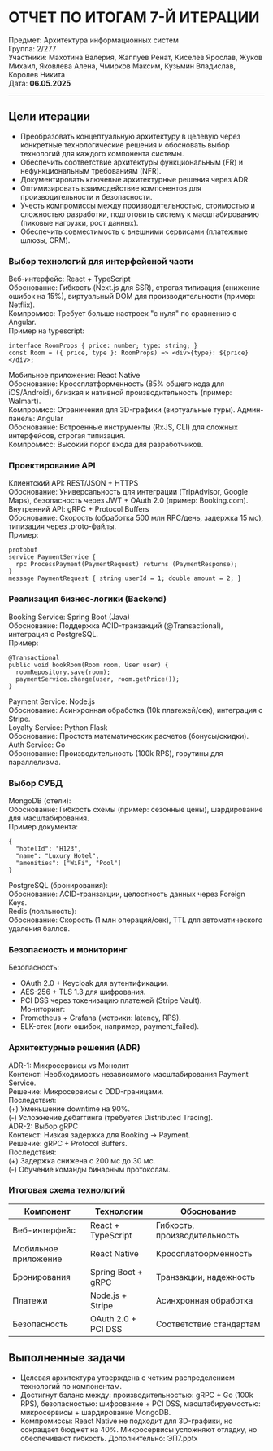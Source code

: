 # ОТЧЕТ ПО ИТОГАМ 7-Й ИТЕРАЦИИ
Предмет: Архитектура информационных систем  
Группа: 2/277  
Участники: Махотина Валерия, Жаппуев Ренат, Киселев Ярослав, Жуков Михаил, Яковлева Алена, Чмирков Максим, Кузьмин Владислав, Королев Никита  
Дата: **06.05.2025**
_________________________
## Цели итерации
- Преобразовать концептуальную архитектуру в целевую через конкретные технологические решения и обосновать выбор технологий для каждого компонента системы.
- Обеспечить соответствие архитектуры функциональным (FR) и нефункциональным требованиям (NFR).
- Документировать ключевые архитектурные решения через ADR.
- Оптимизировать взаимодействие компонентов для производительности и безопасности.
- Учесть компромиссы между производительностью, стоимостью и сложностью разработки, подготовить систему к масштабированию (пиковые нагрузки, рост данных).
- Обеспечить совместимость с внешними сервисами (платежные шлюзы, CRM).

### Выбор технологий для интерфейсной части
Веб-интерфейс: React + TypeScript  
Обоснование: Гибкость (Next.js для SSR), строгая типизация (снижение ошибок на 15%), виртуальный DOM для производительности (пример: Netflix).  
Компромисс: Требует больше настроек "с нуля" по сравнению с Angular.  
Пример на typescript:  
```
interface RoomProps { price: number; type: string; }
const Room = ({ price, type }: RoomProps) => <div>{type}: ${price}</div>;
```
Мобильное приложение: React Native  
Обоснование: Кроссплатформенность (85% общего кода для iOS/Android), близкая к нативной производительность (пример: Walmart).  
Компромисс: Ограничения для 3D-графики (виртуальные туры).
Админ-панель: Angular  
Обоснование: Встроенные инструменты (RxJS, CLI) для сложных интерфейсов, строгая типизация.  
Компромисс: Высокий порог входа для разработчиков.

### Проектирование API
Клиентский API: REST/JSON + HTTPS  
Обоснование: Универсальность для интеграции (TripAdvisor, Google Maps), безопасность через JWT + OAuth 2.0 (пример: Booking.com).  
Внутренний API: gRPC + Protocol Buffers  
Обоснование: Скорость (обработка 500 млн RPC/день, задержка 15 мс), типизация через .proto-файлы.  
Пример:  
```
protobuf
service PaymentService {
  rpc ProcessPayment(PaymentRequest) returns (PaymentResponse);
}
message PaymentRequest { string userId = 1; double amount = 2; }
```
### Реализация бизнес-логики (Backend)
Booking Service: Spring Boot (Java)  
Обоснование: Поддержка ACID-транзакций (@Transactional), интеграция с PostgreSQL.  
Пример:  
```
@Transactional
public void bookRoom(Room room, User user) {
  roomRepository.save(room);
  paymentService.charge(user, room.getPrice());
}
```
Payment Service: Node.js  
Обоснование: Асинхронная обработка (10k платежей/сек), интеграция с Stripe.  
Loyalty Service: Python Flask  
Обоснование: Простота математических расчетов (бонусы/скидки).  
Auth Service: Go   
Обоснование: Производительность (100k RPS), горутины для параллелизма.  
### Выбор СУБД
MongoDB (отели):  
Обоснование: Гибкость схемы (пример: сезонные цены), шардирование для масштабирования.  
Пример документа:  
```
{
  "hotelId": "H123",
  "name": "Luxury Hotel",
  "amenities": ["WiFi", "Pool"]
}
```
PostgreSQL (бронирования):  
Обоснование: ACID-транзакции, целостность данных через Foreign Keys.  
Redis (лояльность):  
Обоснование: Скорость (1 млн операций/сек), TTL для автоматического удаления баллов.  
### Безопасность и мониторинг
Безопасность:
- OAuth 2.0 + Keycloak для аутентификации.  
- AES-256 + TLS 1.3 для шифрования.
- PCI DSS через токенизацию платежей (Stripe Vault).  
Мониторинг:
- Prometheus + Grafana (метрики: latency, RPS).
- ELK-стек (логи ошибок, например, payment_failed).
### Архитектурные решения (ADR)
ADR-1: Микросервисы vs Монолит   
Контекст: Необходимость независимого масштабирования Payment Service.   
Решение: Микросервисы с DDD-границами.   
Последствия:    
(+) Уменьшение downtime на 90%.  
(-) Усложнение дебаггинга (требуется Distributed Tracing).  
ADR-2: Выбор gRPC   
Контекст: Низкая задержка для Booking → Payment.  
Решение: gRPC + Protocol Buffers.  
Последствия:  
(+) Задержка снижена с 200 мс до 30 мс.  
(-) Обучение команды бинарным протоколам.  

### Итоговая схема технологий
Компонент	| Технологии  |	Обоснование
|---|---|---|
Веб-интерфейс	| React + TypeScript	| Гибкость, производительность
Мобильное приложение	| React Native	| Кроссплатформенность
Бронирования |	Spring Boot + gRPC	| Транзакции, надежность
Платежи	| Node.js + Stripe	| Асинхронная обработка
Безопасность	| OAuth 2.0 + PCI DSS	| Соответствие стандартам

## Выполненные задачи
- Целевая архитектура утверждена с четким распределением технологий по компонентам.
- Достигнут баланс между: производительностью: gRPC + Go (100k RPS), безопасностью: шифрование + PCI DSS, масштабируемостью: микросервисы + шардирование MongoDB.
- Компромиссы: React Native не подходит для 3D-графики, но сокращает бюджет на 40%. Микросервисы усложняют отладку, но обеспечивают гибкость.
Дополнительно: ЭП7.pptx
